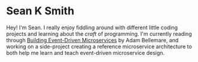 # Sean K Smith

Hey! I'm Sean. I really enjoy fiddling around with different little coding projects and learning about the *craft* of programming. I'm currently reading through [Building Event-Driven Microservices](https://www.oreilly.com/library/view/building-event-driven-microservices/9781492057888/) by Adam Bellemare, and working on a side-project creating a reference microservice architecture to both help me learn and teach event-driven microservice design.
